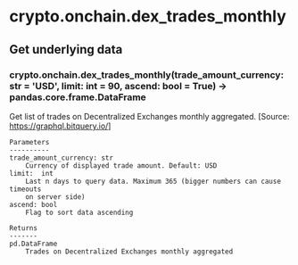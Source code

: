 # crypto.onchain.dex_trades_monthly

## Get underlying data 
### crypto.onchain.dex_trades_monthly(trade_amount_currency: str = 'USD', limit: int = 90, ascend: bool = True) -> pandas.core.frame.DataFrame

Get list of trades on Decentralized Exchanges monthly aggregated.
    [Source: https://graphql.bitquery.io/]

    Parameters
    ----------
    trade_amount_currency: str
        Currency of displayed trade amount. Default: USD
    limit:  int
        Last n days to query data. Maximum 365 (bigger numbers can cause timeouts
        on server side)
    ascend: bool
        Flag to sort data ascending

    Returns
    -------
    pd.DataFrame
        Trades on Decentralized Exchanges monthly aggregated
